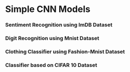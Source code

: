 # Simple CNN Models

### Sentiment Recognition using ImDB Dataset
### Digit Recognition using Mnist Dataset
### Clothing Classifier using Fashion-Mnist Dataset
### Classifier based on CIFAR 10 Dataset
